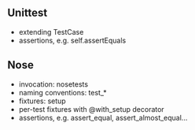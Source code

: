 Unittest
--------

* extending TestCase
* assertions, e.g. self.assertEquals

Nose
----

* invocation: nosetests
* naming conventions: test_*
* fixtures: setup
* per-test fixtures with @with_setup decorator
* assertions, e.g. assert_equal, assert_almost_equal...
